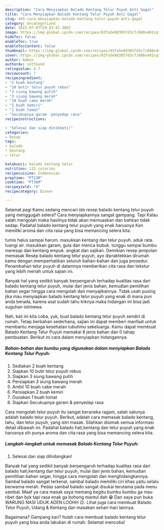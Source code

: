 ```yaml
---
description: "Cara Menyiapkan Balado Kentang Telur Puyuh Anti Gagal"
title: "Cara Menyiapkan Balado Kentang Telur Puyuh Anti Gagal"
slug: 445-cara-menyiapkan-balado-kentang-telur-puyuh-anti-gagal
category: Uncategorized
date: 2022-07-07T19:43:47.386Z
image: https://img-global.cpcdn.com/recipes/83fa5e9d385fd3c7/680x482cq70/balado-kentang-telur-puyuh-foto-resep-utama.jpg
hideToc: false
enableToc: true
enableTocContent: false
thumbnail: https://img-global.cpcdn.com/recipes/83fa5e9d385fd3c7/680x482cq70/balado-kentang-telur-puyuh-foto-resep-utama.jpg
cover: https://img-global.cpcdn.com/recipes/83fa5e9d385fd3c7/680x482cq70/balado-kentang-telur-puyuh-foto-resep-utama.jpg
author: Admin
authorAv: notfound
ratingvalue: 4.7
reviewcount: 7
recipeingredient:
- "2 buah kentang"
- "10 butir telur puyuh rebus"
- "3 siung bawang putih"
- "3 siung bawang merah"
- "10 buah cabe merah"
- "2 buah kemiri"
- "1 buah tomat"
- "Secukupnya garam  penyedap rasa"
recipeinstructions:

- "Selesai dan siap dinikmati!"
categories:
- Resep
tags:
- balado
- kentang
- telur

katakunci: balado kentang telur 
nutrition: 113 calories
recipecuisine: Indonesian
preptime: "PT13M"
cooktime: "PT36M"
recipeyield: "4"
recipecategory: Dinner

---
```



Selamat pagi Kamu sedang mencari ide resep balado kentang telur puyuh yang menggugah selera? Cara menyiapkannya sangat gampang. Tapi Kalau salah mengolah maka hasilnya tidak akan memuaskan dan bahkan tidak sedap. Padahal balado kentang telur puyuh yang enak harusnya Kan memiliki aroma dan cita rasa yang bisa memancing selera kita.


tumis halus sampai harum. masukkan kentang dan telur puyuh. aduk rata. tuangi air. masukkan garam, gula dan merica bubuk. tunggu sampai bumbu meresap dan kentang empuk. angkat dan sajikan. Demikian resep jempolan memasak Resep balado kentang telur puyuh, ayo dipraktekkan dirumah kamu dengan memperhatikan seluruh bahan-bahan dan juga prosedur. Penambahan telur puyuh di dalamnya memberikan cita rasa dan tekstur yang lebih meriah untuk sajian ini.

Banyak hal yang sedikit banyak berpengaruh terhadap kualitas rasa dari balado kentang telur puyuh, mulai dari jenis bahan, kemudian pemilihan bahan segar hingga cara mengolah dan menyajikannya. Tidak usah pusing jika mau menyiapkan balado kentang telur puyuh yang enak di mana pun anda berada, karena asal sudah tahu triknya maka hidangan ini bisa jadi suguhan istimewa.


Nah, kali ini kita coba, yuk, buat balado kentang telur puyuh sendiri di rumah. Tetap berbahan sederhana, sajian ini dapat memberi manfaat untuk membantu menjaga kesehatan tubuhmu sekeluarga. Kamu dapat membuat Balado Kentang Telur Puyuh memakai 8 jenis bahan dan 0 tahap pembuatan. Berikut ini cara dalam menyiapkan hidangannya.

<!--inarticleads1-->

##### Bahan-bahan dan bumbu yang digunakan dalam menyiapkan Balado Kentang Telur Puyuh:

1. Sediakan 2 buah kentang
1. Siapkan 10 butir telur puyuh rebus
1. Siapkan 3 siung bawang putih
1. Persiapkan 3 siung bawang merah
1. Ambil 10 buah cabe merah
1. Persiapkan 2 buah kemiri
1. Gunakan 1 buah tomat
1. Siapkan Secukupnya garam &amp; penyedap rasa


Cara mengolah telur puyuh itu sangat beraneka ragam, salah satunya adalah balado telur puyuh. Berikut, adalah cara memasak balado kentang, tahu, dan telor puyuh, yang istri masak. Silahkan disimak semua informasi detail dibawah ini. Padahal balado hati,kentang dan telur puyuh yang enak harusnya sih punya aroma dan cita rasa yang bisa memancing selera kita. 

<!--inarticleads2-->

##### Langkah-langkah untuk memasak Balado Kentang Telur Puyuh:


1. Selesai dan siap dihidangkan!

Banyak hal yang sedikit banyak berpengaruh terhadap kualitas rasa dari balado hati,kentang dan telur puyuh, mulai dari jenis bahan, kemudian pemilihan bahan segar, hingga cara mengolah dan menghidangkannya. Sambal balado sangat terkenal, sambal balado memiliki ciri khas yaitu selalu berwarna merah. Pedas sambal balado sangat disukai terutama pada menu sambal. Maaf ya cara masak saya memang begitu bumbu bumbu ga mau ribet dan byk tapi rasa enak ga bohong mantul dah 😁 Dan saya pun buka WARUNG NASI UDUK ADEN LOOHH 😉. Lihat juga cara membuat Balado Telor Puyuh, Udang &amp; Kentang dan masakan sehari-hari lainnya. 

Bagaimana? Gampang kan? Itulah cara membuat balado kentang telur puyuh yang bisa anda lakukan di rumah. Selamat mencoba!
